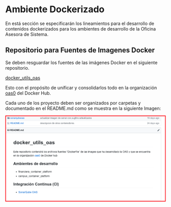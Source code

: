 # Ambiente Dockerizado

En está sección se especificarán los lineamientos para el desarrollo de contenidos dockerizados para los ambientes de desarrollo de la  Oficina Asesora de Sistema.

## Repositorio para Fuentes de Imagenes Docker

Se deben resguardar los fuentes de las imágenes Docker en el siguiente repositorio.

[docker_utils_oas](https://github.com/udistrital/docker_utils_oas)

Esto con el propósito de unificar y consolidarlos todo en la organización [oas0](https://hub.docker.com/search/?q=oas0&type=image) del Docker Hub.

Cada uno de los proyecto deben ser organizados por carpetas y documentado en el README.md como se muestra en la siguiente Imagen:


  ![Crear Tabla](/instalacion_de_herramientas/img/001.png)
